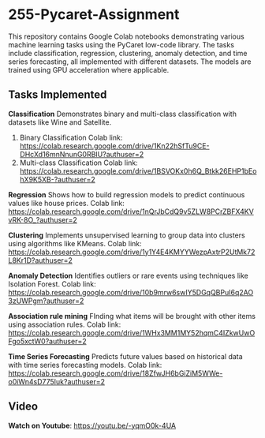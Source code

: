 # 255-Pycaret-Assignment

This repository contains Google Colab notebooks demonstrating various machine learning tasks using the PyCaret low-code library. The tasks include classification, regression, clustering, anomaly detection, and time series forecasting, all implemented with different datasets. The models are trained using GPU acceleration where applicable.

## Tasks Implemented

**Classification**
Demonstrates binary and multi-class classification with datasets like Wine and Satellite.
1. Binary Classification Colab link: https://colab.research.google.com/drive/1Kn22hSfTu9CE-DHcXd16mnNnunG0RBIU?authuser=2
2. Multi-class Classification Colab link: https://colab.research.google.com/drive/1BSVOKx0h6Q_Btkk26EHP1bEohX9K5XB-?authuser=2

**Regression**
Shows how to build regression models to predict continuous values like house prices.
Colab link: https://colab.research.google.com/drive/1nQrJbCdQ9v5ZLW8PCrZBFX4KVvRK-8O_?authuser=2

**Clustering**
Implements unsupervised learning to group data into clusters using algorithms like KMeans.
Colab link: https://colab.research.google.com/drive/1y1Y4E4KMYYWezpAxtrP2UtMk72L8Kr1D?authuser=2

**Anomaly Detection**
Identifies outliers or rare events using techniques like Isolation Forest.
Colab link: https://colab.research.google.com/drive/10b9mrw6swIY5DGqQBPuI6q2AO3zUWPgm?authuser=2

**Association rule mining**
FInding what items will be brought with other items using association rules.
Colab link: https://colab.research.google.com/drive/1WHx3MM1MY52hqmC4IZkwUwOFgo5xctW0?authuser=2

**Time Series Forecasting**
Predicts future values based on historical data with time series forecasting models.
Colab link: https://colab.research.google.com/drive/18ZfwJH6bGiZiM5WWe-o0iWn4sD775Iuk?authuser=2

## Video

**Watch on Youtube**: https://youtu.be/-yqmO0k-4UA
